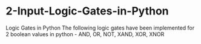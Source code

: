 # 2-Input-Logic-Gates-in-Python
Logic Gates in Python
The following logic gates have been implemented for 2 boolean values in python - AND, OR, NOT, XAND, XOR, XNOR
